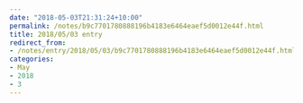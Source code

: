 ```yaml
---
date: "2018-05-03T21:31:24+10:00"
permalink: /notes/b9c7701780888196b4183e6464eaef5d0012e44f.html
title: 2018/05/03 entry
redirect_from:
- /notes/entry/2018/05/03/b9c7701780888196b4183e6464eaef5d0012e44f.html
categories:
- May
- 2018
- 3
---
```

